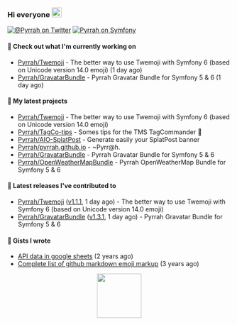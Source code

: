 ### Hi everyone <img src="https://media.giphy.com/media/hvRJCLFzcasrR4ia7z/giphy.gif" width="22">

[![@_Pyrrah_ on Twitter](https://img.shields.io/twitter/follow/_Pyrrah_?color=blue&label=%40_Pyrrah_&logo=twitter&style=social)](https://twitter.com/intent/follow?screen_name=_Pyrrah_)
[![Pyrrah on Symfony](https://shields.io/badge/connect-Pyrrah-blue?logo=symfony&style=flat-square)](https://connect.symfony.com/profile/pyrrah)

#### 👷 Check out what I'm currently working on

- [Pyrrah/Twemoji](https://github.com/Pyrrah/Twemoji) - The better way to use Twemoji with Symfony 6 (based on Unicode version 14.0 emoji) (1 day ago)
- [Pyrrah/GravatarBundle](https://github.com/Pyrrah/GravatarBundle) - Pyrrah Gravatar Bundle for Symfony 5 &amp; 6 (1 day ago)

#### 🌱 My latest projects

- [Pyrrah/Twemoji](https://github.com/Pyrrah/Twemoji) - The better way to use Twemoji with Symfony 6 (based on Unicode version 14.0 emoji)
- [Pyrrah/TagCo-tips](https://github.com/Pyrrah/TagCo-tips) - Somes tips for the TMS TagCommander 🍪
- [Pyrrah/AIO-SplatPost](https://github.com/Pyrrah/AIO-SplatPost) - Generate easily your SplatPost banner
- [Pyrrah/pyrrah.github.io](https://github.com/Pyrrah/pyrrah.github.io) - ~Pyrr@h.
- [Pyrrah/GravatarBundle](https://github.com/Pyrrah/GravatarBundle) - Pyrrah Gravatar Bundle for Symfony 5 &amp; 6
- [Pyrrah/OpenWeatherMapBundle](https://github.com/Pyrrah/OpenWeatherMapBundle) - Pyrrah OpenWeatherMap Bundle for Symfony 5 &amp; 6 

#### 🔭 Latest releases I've contributed to

- [Pyrrah/Twemoji](https://github.com/Pyrrah/Twemoji) ([v1.1.1](https://github.com/Pyrrah/Twemoji/releases/tag/v1.1.1), 1 day ago) - The better way to use Twemoji with Symfony 6 (based on Unicode version 14.0 emoji)
- [Pyrrah/GravatarBundle](https://github.com/Pyrrah/GravatarBundle) ([v1.3.1](https://github.com/Pyrrah/GravatarBundle/releases/tag/v1.3.1), 1 day ago) - Pyrrah Gravatar Bundle for Symfony 5 &amp; 6


#### 📓 Gists I wrote

- [API data in google sheets](https://gist.github.com/16f24e03ae17772bdc3f92fe251dadab) (2 years ago)
- [Complete list of github markdown emoji markup](https://gist.github.com/901f00824ded4cd8a3948f931965e356) (3 years ago)


<p align="center">
  <img width="100" src="https://media.giphy.com/media/WFZvB7VIXBgiz3oDXE/giphy.gif">
</p>


